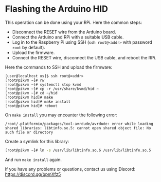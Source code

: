 # Flashing the Arduino HID
This operation can be done using your RPi. Here the common steps:

* Disconnect the RESET wire from the Arduino board.
* Connect the Arduino and RPi with a suitable USB cable.
* Log in to the Raspberry Pi using SSH (`ssh root@<addr>` with password `root` by default).
* Upload the firmware.
* Connect the RESET wire, disconnect the USB cable, and reboot the RPi.

Here the commands to SSH and upload the firmware:

```shell
[user@localhost os]$ ssh root@<addr>
[root@pikvm ~]# rw
[root@pikvm ~]# systemctl stop kvmd
[root@pikvm ~]# cp -r /usr/share/kvmd/hid ~
[root@pikvm ~]# cd ~/hid
[root@pikvm hid]# make
[root@pikvm hid]# make install
[root@pikvm hid]# reboot
```

On `make install` you may encounter the following error:
```
/root/.platformio/packages/tool-avrdude/avrdude: error while loading shared libraries: libtinfo.so.5: cannot open shared object file: No such file or directory
```
Create a symlink for this library:
```bash
[root@pikvm ~]# ln -s /usr/lib/libtinfo.so.6 /usr/lib/libtinfo.so.5
```
And run `make install` again.

If you have any problems or questions, contact us using Discord: https://discord.gg/bpmXfz5
